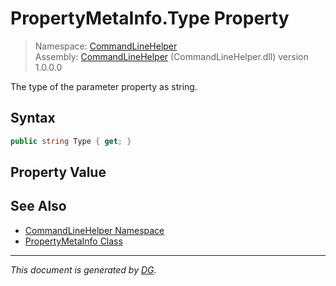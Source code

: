﻿# PropertyMetaInfo.Type Property

> Namespace: [CommandLineHelper](_toc.CommandLineHelper.md#commandlinehelper-namespace)\
> Assembly: [CommandLineHelper](_toc.CommandLineHelper.md) (CommandLineHelper.dll) version 1.0.0.0

The type of the parameter property as string.

## Syntax

```csharp
public string Type { get; }
```

## Property Value



## See Also

- [CommandLineHelper Namespace](_toc.CommandLineHelper.md#commandlinehelper-namespace)
- [PropertyMetaInfo Class](CommandLineHelper.PropertyMetaInfo.md)

---

_This document is generated by [DG](https://github.com/Khojasteh/dg)._
